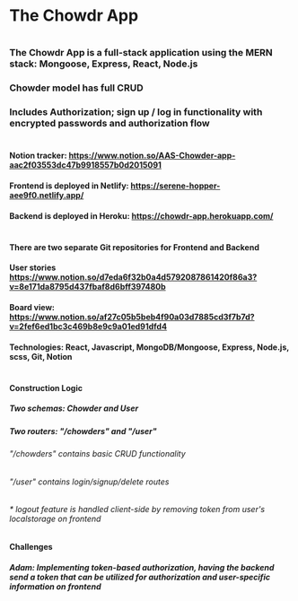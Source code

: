 # The Chowdr App
#
### The Chowdr App is a full-stack application using the MERN stack: Mongoose, Express, React, Node.js
### Chowder model has full CRUD
### Includes Authorization; sign up / log in functionality with encrypted passwords and authorization flow
#
#### Notion tracker: https://www.notion.so/AAS-Chowder-app-aac2f03553dc47b9918557b0d2015091
#### Frontend is deployed in Netlify: https://serene-hopper-aee9f0.netlify.app/
#### Backend is deployed in Heroku: https://chowdr-app.herokuapp.com/
#

#### There are two separate Git repositories for Frontend and Backend
#### User stories https://www.notion.so/d7eda6f32b0a4d5792087861420f86a3?v=8e171da8795d437fbaf8d6bff397480b
#### Board view: https://www.notion.so/af27c05b5beb4f90a03d7885cd3f7b7d?v=2fef6ed1bc3c469b8e9c9a01ed91dfd4
#### Technologies: React, Javascript, MongoDB/Mongoose, Express, Node.js, scss, Git, Notion
#

#### Construction Logic
##### Two schemas: Chowder and User
##### Two routers: "/chowders" and "/user"
###### "/chowders" contains basic CRUD functionality
###### "/user" contains login/signup/delete routes
###### * logout feature is handled client-side by removing token from user's localstorage on frontend

#### Challenges
##### Adam: Implementing token-based authorization, having the backend send a token that can be utilized for authorization and user-specific information on frontend